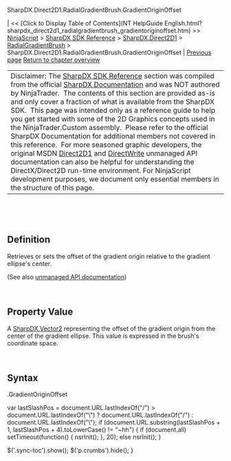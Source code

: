 ﻿










 


SharpDX.Direct2D1.RadialGradientBrush.GradientOriginOffset







| &lt;&lt; [Click to Display Table of Contents](NT HelpGuide English.html?sharpdx_direct2d1_radialgradientbrush_gradientoriginoffset.htm) &gt;&gt;
 [NinjaScript](ninjascript.htm) &gt; [SharpDX SDK Reference](sharpdx_sdk_reference.htm) &gt; [SharpDX.Direct2D1](sharpdx_direct2d1.htm) &gt; [RadialGradientBrush](sharpdx_direct2d1_radialgradientbrush.htm) &gt;
SharpDX.Direct2D1.RadialGradientBrush.GradientOriginOffset | [Previous page](sharpdx_direct2d1_radialgradientbrush_center.htm)
[Return to chapter overview](sharpdx_direct2d1_radialgradientbrush.htm)












|  |
| --- |
| Disclaimer: The [SharpDX SDK Reference](sharpdx_sdk_reference.htm) section was compiled from the official [SharpDX Documentation](http://sharpdx.org/) and was NOT authored by NinjaTrader.  The contents of this section are provided as-is and only cover a fraction of what is available from the SharpDX SDK.  This page was intended only as a reference guide to help you get started with some of the 2D Graphics concepts used in the NinjaTrader.Custom assembly.  Please refer to the official SharpDX Documentation for additional members not covered in this reference.  For more seasoned graphic developers, the original MSDN [Direct2D1](https://msdn.microsoft.com/en-us/library/windows/desktop/dd370990.aspx) and [DirectWrite](https://msdn.microsoft.com/en-us/library/windows/desktop/dd368038.aspx) unmanaged API documentation can also be helpful for understanding the DirectX/Direct2D run-time environment. For NinjaScript development purposes, we document only essential members in the structure of this page. |



 


 


Definition
----------


Retrieves or sets the offset of the gradient origin relative to the gradient ellipse's center. 


(See also [unmanaged API documentation](https://msdn.microsoft.com/en-us/library/dd371535.aspx))


 


Property Value
--------------


A [SharpDX.Vector2](sharpdx_vector2.htm) representing the offset of the gradient origin from the center of the gradient ellipse. This value is expressed in the brush's coordinate space.


 


Syntax
------


<radialgradientbrush>.GradientOriginOffset





 
 var lastSlashPos = document.URL.lastIndexOf("/") &gt; document.URL.lastIndexOf("\\") ? document.URL.lastIndexOf("/") : document.URL.lastIndexOf("\\");
 if (document.URL.substring(lastSlashPos + 1, lastSlashPos + 4).toLowerCase() != "~hh") {
 if (document.all) setTimeout(function() {
 nsrInit();
 }, 20);
 else nsrInit();
 }
 
 
 $('.sync-toc').show();
 $('p.crumbs').hide();
 }
 
 
 



</radialgradientbrush>